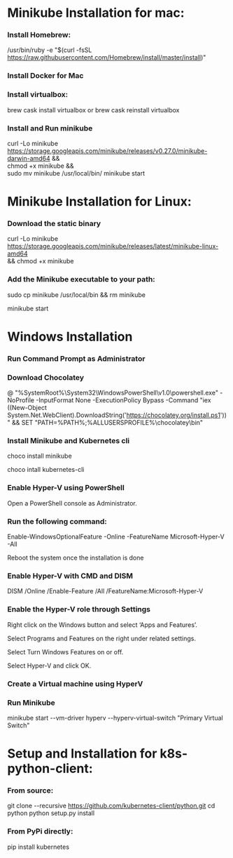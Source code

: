 # Minikube Installation for mac:

### Install Homebrew:

/usr/bin/ruby -e "$(curl -fsSL https://raw.githubusercontent.com/Homebrew/install/master/install)"

### Install Docker for Mac

### Install virtualbox:

brew cask install virtualbox
or
brew cask reinstall virtualbox

### Install and Run minikube

curl -Lo minikube https://storage.googleapis.com/minikube/releases/v0.27.0/minikube-darwin-amd64 &&\
      chmod +x minikube &&\
      sudo mv minikube /usr/local/bin/
minikube start

# Minikube Installation for Linux:

### Download the static binary

curl -Lo minikube https://storage.googleapis.com/minikube/releases/latest/minikube-linux-amd64 \
  && chmod +x minikube

### Add the Minikube executable to your path:

sudo cp minikube /usr/local/bin && rm minikube

minikube start


# Windows Installation

### Run Command Prompt as Administrator

### Download Chocolatey

@ "%SystemRoot%\System32\WindowsPowerShell\v1.0\powershell.exe" -NoProfile -InputFormat None -ExecutionPolicy Bypass -Command "iex ((New-Object System.Net.WebClient).DownloadString('https://chocolatey.org/install.ps1'))" && SET "PATH=%PATH%;%ALLUSERSPROFILE%\chocolatey\bin"

### Install Minikube and Kubernetes cli

choco install minikube

choco intall kubernetes-cli


### Enable Hyper-V using PowerShell

Open a PowerShell console as Administrator.

### Run the following command:

Enable-WindowsOptionalFeature -Online -FeatureName Microsoft-Hyper-V -All

Reboot the system once the installation is done

### Enable Hyper-V with CMD and DISM

DISM /Online /Enable-Feature /All /FeatureName:Microsoft-Hyper-V

### Enable the Hyper-V role through Settings

Right click on the Windows button and select ‘Apps and Features’.

Select Programs and Features on the right under related settings.

Select Turn Windows Features on or off.

Select Hyper-V and click OK.


### Create a Virtual machine using HyperV

### Run Minikube

minikube start --vm-driver hyperv --hyperv-virtual-switch "Primary Virtual Switch"


# Setup and Installation for k8s-python-client:

### From source:

git clone --recursive https://github.com/kubernetes-client/python.git
cd python
python setup.py install

### From PyPi directly:

pip install kubernetes
